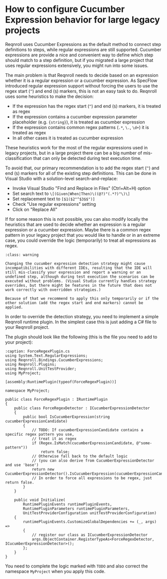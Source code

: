 # How to configure Cucumber Expression behavior for large legacy projects

Reqnroll uses Cucumber Expressions as the default method to connect step definitions to steps, while regular expressions are still supported. Cucumber expressions are provide a nice and convenient way to define which step should match to a step definition, but if you migrated a large project that uses regular expressions extensively, you might run into some issues.

The main problem is that Reqnroll needs to decide based on an expression whether it is a regular expression or a cucumber expression. As SpecFlow introduced regular expression support without forcing the users to use the regex start (`^`) and end (`$`) markers, this is not an easy task to do. Reqnroll uses some heuristics to make the decision:

* If the expression has the regex start (`^`) and end (`$`) markers, it is treated as regex
* If the expression contains a cucumber expression parameter placeholder (e.g. `{string}`), it is treated as cucumber expression
* If the expression contains common regex patterns (`.*`, `\.`, `\d+`) it is treated as regex
* In all other cases it is treated as cucumber expression

These heuristics work for the most of the regular expressions used in legacy projects, but in a large project there can be a big number of mis-classification that can only be detected during test execution time.

To avoid that, our primary recommendation is to add the regex start (`^`) and end (`$`) markers for all of the existing step definitions. This can be done in Visual Studio with a solution-level search-and-replace: 

* Invoke Visual Studio "Find and Replace in Files" (Ctrl+Alt+H) option
* Set search text to `\[(Given|When|Then)\((@?)"(.*?)"\)\]`
* Set replacement text to `[$1($2"^$3$$")]`
* Check "Use regular expressions" setting
* Click on "Replace All"

If for some reason this is not possible, you can also modify locally the heuristics that are used to decide whether an expression is a regular expression or a cucumber expression. Maybe there is a common regex pattern in your legacy project that you would like to handle or in an extreme case, you could override the logic (temporarily) to treat all expressions as regex.

```{admonition} Overriding Cucumber Expression detection strategy might be incompatible with IDE support
:class: warning

Changing the cucumber expression detection strategy might cause incompatibilities with different IDEs, resulting that the IDE will still mis-classify your expression and report a warning or an undefined step, although during test execution the scenarios can be executed without problems. (Visual Studio currently handles strategy overrides, but there might be features in the future that does not work correctly with overridden strategies.)

Because of that we recommend to apply this only temporarily or if the other solution (add the regex start and end markers) cannot be applied.
```

In order to override the detection strategy, you need to implement a simple Reqnroll runtime plugin. In the simplest case this is just adding a C# file to your Reqnroll project.

The plugin should look like the following (this is the file you need to add to your project):

```{code-block} csharp
:caption: ForceRegexPlugin.cs
using System.Text.RegularExpressions;
using Reqnroll.Bindings.CucumberExpressions;
using Reqnroll.Plugins;
using Reqnroll.UnitTestProvider;
using MyProject;

[assembly:RuntimePlugin(typeof(ForceRegexPlugin))]

namespace MyProject;

public class ForceRegexPlugin : IRuntimePlugin
{
    public class ForceRegexDetector : ICucumberExpressionDetector
    {
        public bool IsCucumberExpression(string cucumberExpressionCandidate)
        {
            // TODO: If cucumberExpressionCandidate contains a specific regex pattern you use, 
            // treat it as regex
            if (Regex.IsMatch(cucumberExpressionCandidate, @"some-pattern"))
                return false;
            // Otherwise fall back to the default logic 
            // (you can also derive from CucumberExpressionDetector and use 'base')
            return new CucumberExpressionDetector().IsCucumberExpression(cucumberExpressionCandidate);
            // In order to force all expressions to be regex, just return false.
        }
    }

    public void Initialize(
        RuntimePluginEvents runtimePluginEvents, 
        RuntimePluginParameters runtimePluginParameters, 
        UnitTestProviderConfiguration unitTestProviderConfiguration)
    {
        runtimePluginEvents.CustomizeGlobalDependencies += (_, args) =>
        {
            // register our class as ICucumberExpressionDetector
            args.ObjectContainer.RegisterTypeAs<ForceRegexDetector, ICucumberExpressionDetector>();
        };
    }
}
```

You need to complete the logic marked with `TODO` and also correct the namespace `MyProject` when you apply this code.
